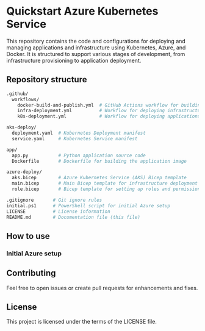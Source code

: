 # Quickstart Azure Kubernetes Service

This repository contains the code and configurations for deploying and managing applications and infrastructure using Kubernetes, Azure, and Docker. It is structured to support various stages of development, from infrastructure provisioning to application deployment.

## Repository structure

```bash
.github/
  workflows/
    docker-build-and-publish.yml  # GitHub Actions workflow for building and publishing Docker images
    infra-deployment.yml          # Workflow for deploying infrastructure
    k8s-deployment.yml            # Workflow for deploying applications to Kubernetes

aks-deploy/
  deployment.yaml  # Kubernetes Deployment manifest
  service.yaml     # Kubernetes Service manifest

app/
  app.py           # Python application source code
  Dockerfile       # Dockerfile for building the application image

azure-deploy/
  aks.bicep        # Azure Kubernetes Service (AKS) Bicep template
  main.bicep       # Main Bicep template for infrastructure deployment
  role.bicep       # Bicep template for setting up roles and permissions

.gitignore       # Git ignore rules
initial.ps1      # PowerShell script for initial Azure setup
LICENSE          # License information
README.md        # Documentation file (this file)

```

## How to use
### Initial Azure setup

## Contributing
Feel free to open issues or create pull requests for enhancements and fixes.

## License
This project is licensed under the terms of the LICENSE file.